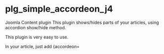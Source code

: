 # plg_simple_accordeon_j4
Joomla Content plugin
This plugin shows/hides parts of your articles, using accordion show/hide method.

This plugin is very easy to use.

In your article, just add  {accordeon=<title> [|open]} and {/accordeon} around the parts that you want to hide/show.